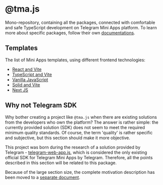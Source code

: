 [code-badge]: https://img.shields.io/badge/source-black?logo=github

[docs-badge]: https://img.shields.io/badge/documentation-blue?logo=gitbook&logoColor=white

[react-badge]: https://img.shields.io/badge/React-244654?logo=react&logoColor=61DAFB

[solid-badge]: https://img.shields.io/badge/Solid-203A59?logo=solid&logoColor=38659F

[node-badge]: https://img.shields.io/badge/Node-1f491f?logo=node.js&logoColor=339933

# @tma.js

Mono-repository, containing all the packages, connected with comfortable and safe TypeScript
development on Telegram Mini Apps platform. To learn more about specific packages, follow
their own [documentations](https://docs.telegram-mini-apps.com).

## Templates

The list of Mini Apps templates, using different frontend technologies:

- [React and Vite](https://github.com/Telegram-Mini-Apps/reactjs-template)
- [TypeScript and Vite](https://github.com/Telegram-Mini-Apps/typescript-template)
- [Vanilla JavaScript](https://github.com/Telegram-Mini-Apps/vanillajs-template)
- [Solid and Vite](https://github.com/Telegram-Mini-Apps/solidjs-template)
- [Next JS](https://github.com/Telegram-Mini-Apps/nextjs-template)

## Why not Telegram SDK

Why bother creating a project like `@tma.js` when there are existing solutions from the developers
who own the platform? The answer is rather simple: the currently provided solution (SDK) does not
seem to meet the required minimum quality standards. Of course, the term 'quality' is rather
specific and subjective, but this section should make it more objective.

This project was born during the research of a solution provided by
Telegram - [telegram-web-app.js](https://telegram.org/js/telegram-web-app.js), which is considered
the only existing official SDK for Telegram Mini Apps by Telegram. Therefore, all the points
described in this section will be related to this package.

Because of the large section size, the complete motivation description has been moved to a [separate
document](./MOTIVATION.md).
